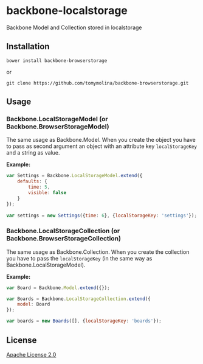 # backbone-localstorage
Backbone Model and Collection stored in localstorage

## Installation
`bower install backbone-browserstorage`

or 

`git clone https://github.com/tomymolina/backbone-browserstorage.git`

 
## Usage

### Backbone.LocalStorageModel (or Backbone.BrowserStorageModel)
The same usage as Backbone.Model. When you create the object you have to pass as second argument an object with an attribute key `localStorageKey` and a string as value.

**Example:** 

```javascript 
var Settings = Backbone.LocalStorageModel.extend({
    defaults: {
        time: 5,
        visible: false
    }
});
    
var settings = new Settings({time: 6}, {localStorageKey: 'settings'});
```


### Backbone.LocalStorageCollection (or Backbone.BrowserStorageCollection)
The same usage as Backbone.Collection. When you create the collection you have to pass the `localStorageKey` (in the same way as Backbone.LocalStorageModel).

**Example:**

```javascript
var Board = Backbone.Model.extend({});

var Boards = Backbone.LocalStorageCollection.extend({
    model: Board
});

var boards = new Boards([], {localStorageKey: 'boards'});
```

## License
[Apache License 2.0](http://github.com/tomymolina/backbone-browserstorage/LICENSE)
